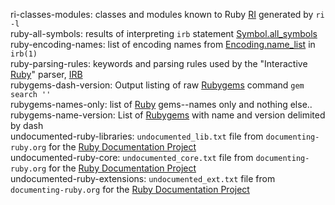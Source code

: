 ri-classes-modules: classes and modules known to Ruby [RI](http://ruby-doc.org/stdlib-2.2.3/libdoc/rdoc/rdoc/RDoc/RI.html "Interactive Reference") generated by `ri -l`  
ruby-all-symbols: results of interpreting `irb` statement [Symbol.all_symbols](https://ruby-doc.org/core-2.2.0/Symbol.html#method-c-all_symbols)  
ruby-encoding-names: list of encoding names from [Encoding.name_list](https://ruby-doc.org/core-2.2.0/Encoding.html#method-c-name_list) in `irb(1)`  
ruby-parsing-rules: keywords and parsing rules used by the "Interactive [Ruby](https://www.ruby-lang.org)" parser, [IRB](http://ruby-doc.org/stdlib-2.0.0/libdoc/irb/rdoc/IRB.html)  
rubygems-dash-version: Output listing of raw [Rubygems](https://rubygems.org) command `gem search ''`    
rubygems-names-only: list of [Ruby](https://www.ruby-lang.org) gems--names only and nothing else..  
rubygems-name-version: List of [Rubygems](https://rubygems.org) with name and version delimited by dash  
undocumented-ruby-libraries: `undocumented_lib.txt` file from `documenting-ruby.org` for the [Ruby Documentation Project](http://documenting-ruby.org "A concerted effort to augment and enhance Ruby MRI documentation")  
undocumented-ruby-core: `undocumented_core.txt` file from `documenting-ruby.org` for the [Ruby Documentation Project](http://documenting-ruby.org "A concerted effort to augment and enhance Ruby MRI documentation")  
undocumented-ruby-extensions: `undocumented_ext.txt` file from `documenting-ruby.org` for the [Ruby Documentation Project](http://documenting-ruby.org "A concerted effort to augment and enhance Ruby MRI documentation")  
